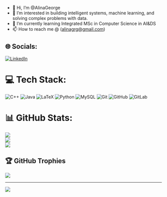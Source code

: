 - 👋 Hi, I’m @AlinaGeorge
- 👀 I’m interested in building intelligent systems, machine learning, and solving complex problems with data.
- 🌱 I’m currently learning Integrated MSc in Computer Science in AI&DS
- 📫 How to reach me @ (alinagrg@gmail.com)

## 🌐 Socials:
[![LinkedIn](https://img.shields.io/badge/LinkedIn-%230077B5.svg?logo=linkedin&logoColor=white)](https://linkedin.com/in/AlinaGeorge) 

# 💻 Tech Stack:
![C++](https://img.shields.io/badge/c++-%2300599C.svg?style=for-the-badge&logo=c%2B%2B&logoColor=white) ![Java](https://img.shields.io/badge/java-%23ED8B00.svg?style=for-the-badge&logo=openjdk&logoColor=white) ![LaTeX](https://img.shields.io/badge/latex-%23008080.svg?style=for-the-badge&logo=latex&logoColor=white) ![Python](https://img.shields.io/badge/python-3670A0?style=for-the-badge&logo=python&logoColor=ffdd54) ![MySQL](https://img.shields.io/badge/mysql-4479A1.svg?style=for-the-badge&logo=mysql&logoColor=white) ![Git](https://img.shields.io/badge/git-%23F05033.svg?style=for-the-badge&logo=git&logoColor=white) ![GitHub](https://img.shields.io/badge/github-%23121011.svg?style=for-the-badge&logo=github&logoColor=white) ![GitLab](https://img.shields.io/badge/gitlab-%23181717.svg?style=for-the-badge&logo=gitlab&logoColor=white)
# 📊 GitHub Stats:
![](https://github-readme-stats.vercel.app/api?username=AlinaGeorge&theme=dark&hide_border=false&include_all_commits=false&count_private=false)<br/>
![](https://github-readme-streak-stats.herokuapp.com/?user=AlinaGeorge&theme=dark&hide_border=false)<br/>
![](https://github-readme-stats.vercel.app/api/top-langs/?username=AlinaGeorge&theme=dark&hide_border=false&include_all_commits=false&count_private=false&layout=compact)

## 🏆 GitHub Trophies
![](https://github-profile-trophy.vercel.app/?username=AlinaGeorge&theme=radical&no-frame=false&no-bg=false&margin-w=4)

---
[![](https://visitcount.itsvg.in/api?id=AlinaGeorge&icon=1&color=3)](https://visitcount.itsvg.in)

<!-- Proudly created with GPRM ( https://gprm.itsvg.in ) -->
